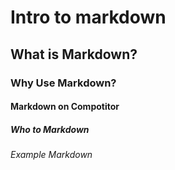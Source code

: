 # Intro to markdown
## What is Markdown?
### Why Use Markdown?
#### Markdown on Compotitor
##### Who to Markdown
###### Example Markdown

